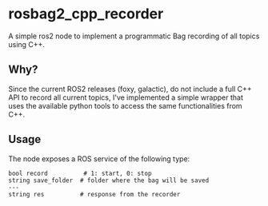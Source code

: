 # rosbag2_cpp_recorder
A simple ros2 node to implement a programmatic Bag recording of all topics using C++.

## Why?
Since the current ROS2 releases (foxy, galactic), do not include a full C++ API to record all current topics, I've implemented a simple wrapper that uses the available python tools to access the same functionalities from C++.

## Usage
The node exposes a ROS service of the following type:

```
bool record          # 1: start, 0: stop
string save_folder  # folder where the bag will be saved
---
string res          # response from the recorder
```
